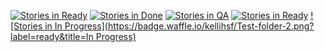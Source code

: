 [![Stories in Ready](https://badge.waffle.io/kellihsf/Test-folder-2.png?label=ready&title=Ready)](https://waffle.io/kellihsf/Test-folder-2)
[![Stories in Done](https://badge.waffle.io/kellihsf/Test-folder-2.png?label=ready&title=Done)](https://waffle.io/kellihsf/Test-folder-2)
[![Stories in QA](https://badge.waffle.io/kellihsf/Test-folder-2.png?label=ready&title=QA)](https://waffle.io/kellihsf/Test-folder-2)
[![Stories in Ready](https://badge.waffle.io/kellihsf/pumpkinpie.png?label=ready&title=Ready)](https://waffle.io/kellihsf/pumpkinpie)
[![Stories in In Progress](https://badge.waffle.io/kellihsf/Test-folder-2.png?label=ready&title=In Progress)](https://waffle.io/kellihsf/Test-folder-2)

